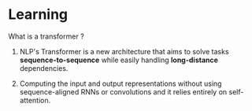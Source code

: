 # Learning 

What is a transformer ? 



1) NLP's Transformer is a new architecture that aims to solve tasks **sequence-to-sequence** while easily handling **long-distance** dependencies.

2) Computing the input and output representations without using sequence-aligned RNNs or convolutions and it relies entirely on self-attention.
